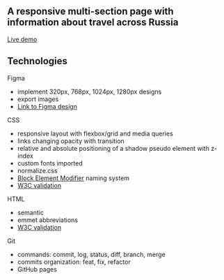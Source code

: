 ## A responsive multi-section page with information about travel across Russia


[Live demo](https://418code.github.io/russian-travel/)


## Technologies

Figma
- implement 320px, 768px, 1024px, 1280px designs
- export images
- [Link to Figma design](https://www.figma.com/file/5S2WSbEFL6awjVWJ0NWL8Q/Sprint-3_-Russia-_-desktop-mobile?node-id=28503%3A0)

CSS
- responsive layout with flexbox/grid and media queries
- links changing opacity with transition
- relative and absolute positioning of a shadow pseudo element with z-index
- custom fonts imported
- normalize.css
- [Block Element Modifier](http://getbem.com/introduction/) naming system
- [W3C validation](https://jigsaw.w3.org/css-validator/)

HTML
- semantic
- emmet abbreviations
- [W3C validation](https://validator.w3.org/)

Git
- commands: commit, log, status, diff, branch, merge
- commits organization: feat, fix, refactor
- GitHub pages

